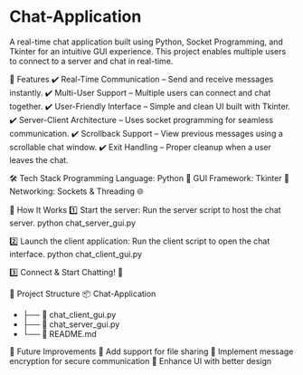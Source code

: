 # Chat-Application
A real-time chat application built using Python, Socket Programming, and Tkinter for an intuitive GUI experience. This project enables multiple users to connect to a server and chat in real-time.

🚀 Features
✔️ Real-Time Communication – Send and receive messages instantly.
✔️ Multi-User Support – Multiple users can connect and chat together.
✔️ User-Friendly Interface – Simple and clean UI built with Tkinter.
✔️ Server-Client Architecture – Uses socket programming for seamless communication.
✔️ Scrollback Support – View previous messages using a scrollable chat window.
✔️ Exit Handling – Proper cleanup when a user leaves the chat.

🛠 Tech Stack
 Programming Language: Python 🐍
 GUI Framework: Tkinter 🎨
 Networking: Sockets & Threading 🌐

🔧 How It Works
1️⃣ Start the server:
Run the server script to host the chat server.
python chat_server_gui.py

2️⃣ Launch the client application:
Run the client script to open the chat interface.
python chat_client_gui.py

3️⃣ Connect & Start Chatting! 🎉

📂 Project Structure
📦 Chat-Application
- ├── 📜 chat_client_gui.py 
- ├── 📜 chat_server_gui.py  
- └── 📜 README.md  

📝 Future Improvements
🚀 Add support for file sharing
🚀 Implement message encryption for secure communication
🚀 Enhance UI with better design
